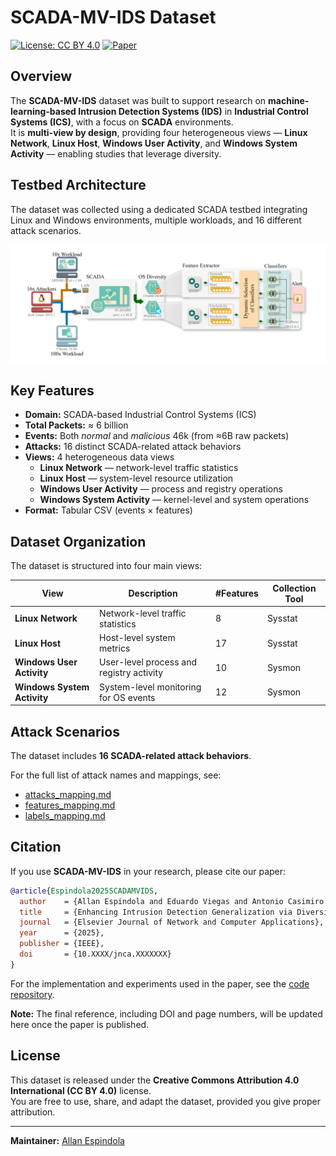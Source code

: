 # SCADA-MV-IDS Dataset

[![License: CC BY 4.0](https://img.shields.io/badge/License-CC%20BY%204.0-lightblue.svg)](https://creativecommons.org/licenses/by/4.0/)
[![Paper](https://img.shields.io/badge/Paper-Under%20Review-lightgrey)](#)

## Overview
The **SCADA-MV-IDS** dataset was built to support research on **machine-learning-based Intrusion Detection Systems (IDS)** in **Industrial Control Systems (ICS)**, with a focus on **SCADA** environments.  
It is **multi-view by design**, providing four heterogeneous views — **Linux Network**, **Linux Host**, **Windows User Activity**, and **Windows System Activity** — enabling studies that leverage diversity.

## Testbed Architecture
The dataset was collected using a dedicated SCADA testbed integrating Linux and Windows environments, multiple workloads, and 16 different attack scenarios.

![SCADA-MV-IDS Testbed](./assets/scada_mv_ids_testbed.png)

## Key Features

- **Domain:** SCADA-based Industrial Control Systems (ICS)
- **Total Packets:** ≈ 6 billion
- **Events:** Both *normal* and *malicious* 46k (from ≈6B raw packets)
- **Attacks:** 16 distinct SCADA-related attack behaviors
- **Views:** 4 heterogeneous data views  
  - **Linux Network** — network-level traffic statistics  
  - **Linux Host** — system-level resource utilization  
  - **Windows User Activity** — process and registry operations  
  - **Windows System Activity** — kernel-level and system operations  
- **Format:** Tabular CSV (events × features)

## Dataset Organization

The dataset is structured into four main views:

| View                     | Description                           | #Features | Collection Tool |
| ----------------------- | ------------------------------------- | ---------- | --------------- |
| **Linux Network**       | Network-level traffic statistics     | 8  | Sysstat |
| **Linux Host**          | Host-level system metrics            | 17 | Sysstat |
| **Windows User Activity** | User-level process and registry activity | 10 | Sysmon |
| **Windows System Activity** | System-level monitoring for OS events | 12 | Sysmon |

## Attack Scenarios

The dataset includes **16 SCADA-related attack behaviors**.

For the full list of attack names and mappings, see:
- [attacks_mapping.md](./docs/attacks_mapping.md)
- [features_mapping.md](./docs/features_mapping.md)
- [labels_mapping.md](./docs/labels_mapping.md)

## Citation

If you use **SCADA-MV-IDS** in your research, please cite our paper:

```bibtex
@article{Espindola2025SCADAMVIDS,
  author    = {Allan Espindola and Eduardo Viegas and Antonio Casimiro and Altair Santin and Pedro Ferreira},
  title     = {Enhancing Intrusion Detection Generalization via Diversity-Driven Multi-View Ensemble Learning in Industrial Systems},
  journal   = {Elsevier Journal of Network and Computer Applications},
  year      = {2025},
  publisher = {IEEE},
  doi       = {10.XXXX/jnca.XXXXXXX}
}
```
For the implementation and experiments used in the paper, see the [code repository](https://github.com/espindolaallan/dime-ids).

**Note:** The final reference, including DOI and page numbers, will be updated here once the paper is published.


## License

This dataset is released under the **Creative Commons Attribution 4.0 International (CC BY 4.0)** license.  
You are free to use, share, and adapt the dataset, provided you give proper attribution.

---

**Maintainer:** [Allan Espindola](https://github.com/espindolaallan)
